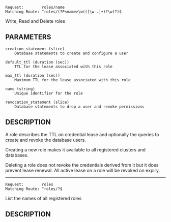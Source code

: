     Request:        roles/name
    Matching Route: ^roles/(?P<name>\w(([\w-.]+)?\w)?)$

Write, Read and Delete roles

## PARAMETERS

    creation_statement (slice)
        Database statements to create and configure a user

    default_ttl (duration (sec))
        TTL for the lease associated with this role

    max_ttl (duration (sec))
        Maximum TTL for the lease associated with this role

    name (string)
        Unique identifier for the role

    revocation_statement (slice)
        Database statements to drop a user and revoke permissions

## DESCRIPTION

A role describes the TTL on credential lease and optionally the queries to create
and revoke the database users.

Creating a new role makes it available to all registered clusters and databases.

Deleting a role does not revoke the credentials derived from it but it does prevent
lease renewal. All active lease on a role will be revoked on expiry.

---

    Request:        roles
    Matching Route: ^roles/?$

List the names of all registered roles


## DESCRIPTION

<no description>
